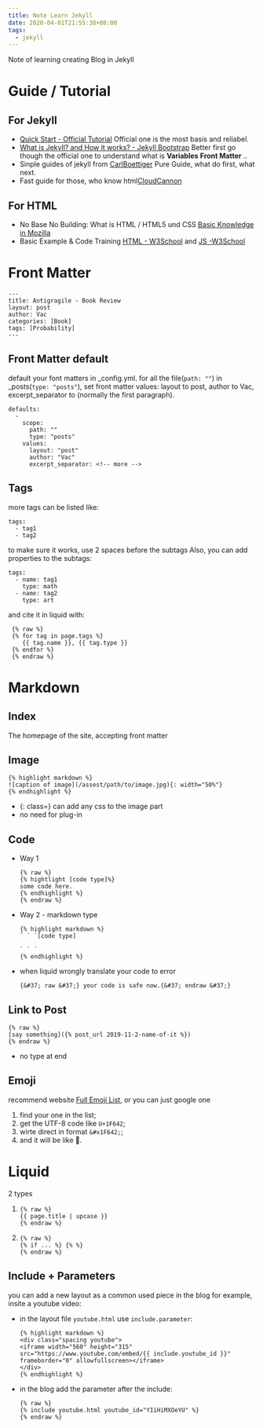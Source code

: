 ```yaml
---
title: Note Learn Jekyll
date: 2020-04-01T21:55:38+08:00
tags:
  - jekyll
---
```

Note of learning creating Blog in Jekyll

# Guide / Tutorial
## For Jekyll
- [Quick Start - Official Tutorial](https://jekyllrb.com/docs/step-by-step/01-setup/)
  Official one is the most basis and reliabel.
- [What is Jekyll? and How it works? - Jekyll Bootstrap](http://jekyllbootstrap.com/lessons/jekyll-introduction.html) 
  Better first go though the official one to understand what is **Variables** **Front Matter** ..
- Sinple guides of jekyll from [CarlBoettiger](https://www.carlboettiger.info/2012/12/30/learning-jekyll.html) 
  Pure Guide, what do first, what next.
- Fast guide for those, who know html[CloudCannon](https://learn.cloudcannon.com/jekyll-blogging/#list)
## For HTML
- No Base No Building: What is HTML / HTML5 und CSS [Basic Knowledge in Mozilla](https://developer.mozilla.org/en-US/docs/Web)
- Basic Example & Code Training [HTML - W3School](https://www.w3school.com.cn/html/html_attributes.asp) and [JS -W3School](https://www.w3school.com.cn/js/index.asp)

# Front Matter
```
---
title: Antigragile - Book Review
layout: post
author: Vac
categories: [Book]
tags: [Probability]
---
```
## Front Matter default

default your font matters in _config.yml. for all the file(`path: ""`) in _posts(`type: "posts"`), set front matter values: layout to post, author to Vac, excerpt_separator to <!-- more -->(normally the first paragraph).
```
defaults:
  - 
    scope:
      path: ""
      type: "posts"
    values:
      layout: "post"
      author: "Vac"
      excerpt_separator: <!-- more -->
```
## Tags
more tags can be listed like:
```
tags:
  - tag1 
  - tag2
```
to make sure it works, use 2 spaces before the subtags
Also, you can add properties to the subtags:
```
tags:
  - name: tag1
    type: math
  - name: tag2
    type: art
```
and cite it in liquid with:
```
 {% raw %}
 {% for tag in page.tags %}
    {{ tag.name }}, {{ tag.type }}
 {% endfor %}
 {% endraw %}
```
# Markdown
## Index
The homepage of the site, accepting front matter

## Image
```
{% highlight markdown %}
![caption of image](/assest/path/to/image.jpg){: width="50%"}
{% endhighlight %}
```
- {: class=} can add any css to the image part
- no need for plug-in

## Code
- Way 1
  ``` 
  {% raw %}
  {% hightlight [code type]%}
  some code here.
  {% endhighlight %}
  {% endraw %}
  ```
- Way 2 - markdown type
  ```
  {% highlight markdown %}
  ` ` `[code type]
  
  ` ` `
  {% endhighlight %}
  ```
- when liquid wrongly translate your code to error

  `{&#37; raw &#37;} your code is safe now.{&#37; endraw &#37;}`
  
## Link to Post
```liquid
{% raw %}
[say something]({% post_url 2019-11-2-name-of-it %})
{% endraw %}
```
- no type at end

## Emoji
recommend website [Full Emoji List](https://unicode.org/emoji/charts/full-emoji-list.html#1f602), or you can just google one
1. find your one in the list;
2. get the UTF-8 code like `U+1F642`;
3. wirte direct in format `&#x1F642;`;
4. and it will be like &#x1F642;.

# Liquid
2 types
1. ```liquid
   {% raw %}
   {{ page.title | upcase }}
   {% endraw %}
   ```
2. ```liquid
   {% raw %}
   {% if ... %} {% %}
   {% endraw %}
   ```
## Include + Parameters
you can add a new layout as a common used piece in the blog
for example, insite a youtube video:
- in the layout file `youtube.html` use `include.parameter`:
  ```
  {% highlight markdown %}
  <div class="spacing youtube">
  <iframe width="560" height="315" src="https://www.youtube.com/embed/{{ include.youtube_id }}" frameborder="0" allowfullscreen></iframe>
  </div>
  {% endhighlight %}
  ```
  
- in the blog add the parameter after the include:
  ```
  {% raw %}
  {% include youtube.html youtube_id="YIiHiMXOeYU" %}
  {% endraw %}
  ```
